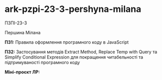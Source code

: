 # ark-pzpi-23-3-pershyna-milana

ПЗПІ-23-3

Першина Мілана

**ПЗ1:**  Правила оформлення програмного коду в JavaScript

**ПЗ2:** Застосування методів Extract Method, Replace Temp with Query та Simplify Conditional Expression для покращення читабельності та підтримуваності програмного коду

**Міні-проєкт ЛР:** 
